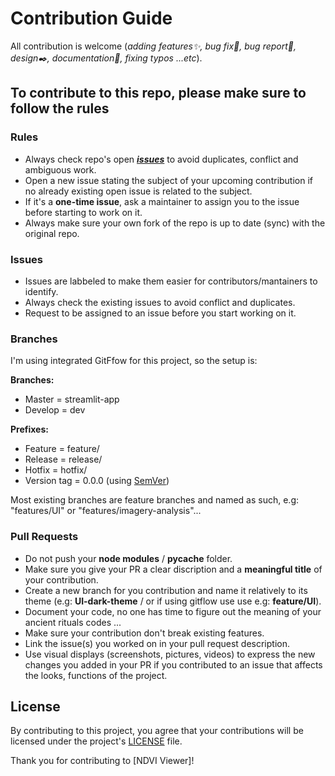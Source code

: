 # Contribution Guide

All contribution is welcome (_adding features✨, bug fix🔧, bug report🐛, design✒️, documentation📝, fixing typos ...etc_).

## To contribute to this repo, please make sure to follow the rules

### Rules

- Always check repo's open ***[issues](issues)*** to avoid duplicates, conflict and ambiguous work.
- Open a new issue stating the subject of your upcoming contribution if no already existing open issue is related to the subject.
- If it's a **one-time issue**, ask a maintainer to assign you to the issue before starting to work on it.
- Always make sure your own fork of the repo is up to date (sync) with the original repo.

### Issues

- Issues are labbeled to make them easier for contributors/mantainers to identify.
- Always check the existing issues to avoid conflict and duplicates.
- Request to be assigned to an issue before you start working on it.

### Branches

I'm using integrated GitFfow for this project, so the setup is:

**Branches:**
- Master = streamlit-app
- Develop = dev

**Prefixes:**
- Feature = feature/
- Release = release/
- Hotfix = hotfix/
- Version tag = 0.0.0 (using [SemVer](https://semver.org/))

Most existing branches are feature branches and named as such, e.g: "features/UI" or "features/imagery-analysis"...

### Pull Requests

- Do not push your **node modules** / **pycache** folder.
- Make sure you give your PR a clear discription and a **meaningful title** of your contribution.
- Create a new branch for you contribution and name it relatively to its theme (e.g: **UI-dark-theme** / or if using gitflow use use e.g: **feature/UI**).
- Document your code, no one has time to figure out the meaning of your ancient rituals codes ...
- Make sure your contribution don't break existing features.
- Link the issue(s) you worked on in your pull request description.
- Use visual displays (screenshots, pictures, videos) to express the new changes you added in your PR if you contributed to an issue that affects the looks, functions of the project.



## License

By contributing to this project, you agree that your contributions will be licensed under the project's [LICENSE](LICENSE) file.

Thank you for contributing to [NDVI Viewer]!
